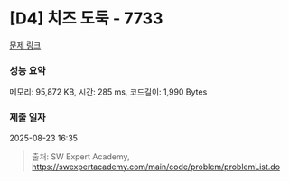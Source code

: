 # [D4] 치즈 도둑 - 7733 

[문제 링크](https://swexpertacademy.com/main/code/problem/problemDetail.do?contestProbId=AWrDOdQqRCUDFARG) 

### 성능 요약

메모리: 95,872 KB, 시간: 285 ms, 코드길이: 1,990 Bytes

### 제출 일자

2025-08-23 16:35



> 출처: SW Expert Academy, https://swexpertacademy.com/main/code/problem/problemList.do